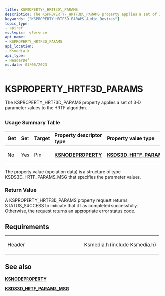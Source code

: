 ```yaml
---
title: KSPROPERTY\_HRTF3D\_PARAMS
description: The KSPROPERTY\_HRTF3D\_PARAMS property applies a set of 3-D parameter values to the HRTF algorithm.
keywords: ["KSPROPERTY_HRTF3D_PARAMS Audio Devices"]
topic_type:
- apiref
ms.topic: reference
api_name:
- KSPROPERTY_HRTF3D_PARAMS
api_location:
- Ksmedia.h
api_type:
- HeaderDef
ms.date: 03/06/2023
---
```



# KSPROPERTY\_HRTF3D\_PARAMS


The KSPROPERTY\_HRTF3D\_PARAMS property applies a set of 3-D parameter values to the HRTF algorithm.

## <span id="ddk_ksproperty_hrtf3d_params_ks"></span><span id="DDK_KSPROPERTY_HRTF3D_PARAMS_KS"></span>


### <span id="Usage_Summary_Table"></span><span id="usage_summary_table"></span><span id="USAGE_SUMMARY_TABLE"></span>Usage Summary Table

<table>
<colgroup>
<col width="20%" />
<col width="20%" />
<col width="20%" />
<col width="20%" />
<col width="20%" />
</colgroup>
<thead>
<tr class="header">
<th align="left">Get</th>
<th align="left">Set</th>
<th align="left">Target</th>
<th align="left">Property descriptor type</th>
<th align="left">Property value type</th>
</tr>
</thead>
<tbody>
<tr class="odd">
<td align="left"><p>No</p></td>
<td align="left"><p>Yes</p></td>
<td align="left"><p>Pin</p></td>
<td align="left"><p><a href="/windows-hardware/drivers/ddi/ksmedia/ns-ksmedia-ksnodeproperty" data-raw-source="[&lt;strong&gt;KSNODEPROPERTY&lt;/strong&gt;](/windows-hardware/drivers/ddi/ksmedia/ns-ksmedia-ksnodeproperty)"><strong>KSNODEPROPERTY</strong></a></p></td>
<td align="left"><p><a href="/windows-hardware/drivers/ddi/ksmedia/ns-ksmedia-ksds3d_hrtf_params_msg" data-raw-source="[&lt;strong&gt;KSDS3D_HRTF_PARAMS_MSG&lt;/strong&gt;](/windows-hardware/drivers/ddi/ksmedia/ns-ksmedia-ksds3d_hrtf_params_msg)"><strong>KSDS3D_HRTF_PARAMS_MSG</strong></a></p></td>
</tr>
</tbody>
</table>

 

The property value (operation data) is a structure of type KSDS3D\_HRTF\_PARAMS\_MSG that specifies the parameter values.

### <span id="Return_Value"></span><span id="return_value"></span><span id="RETURN_VALUE"></span>Return Value

A KSPROPERTY\_HRTF3D\_PARAMS property request returns STATUS\_SUCCESS to indicate that it has completed successfully. Otherwise, the request returns an appropriate error status code.

## Requirements

<table>
<colgroup>
<col width="50%" />
<col width="50%" />
</colgroup>
<tbody>
<tr class="odd">
<td align="left"><p>Header</p></td>
<td align="left">Ksmedia.h (include Ksmedia.h)</td>
</tr>
</tbody>
</table>

## <span id="see_also"></span>See also


[**KSNODEPROPERTY**](/windows-hardware/drivers/ddi/ksmedia/ns-ksmedia-ksnodeproperty)

[**KSDS3D\_HRTF\_PARAMS\_MSG**](/windows-hardware/drivers/ddi/ksmedia/ns-ksmedia-ksds3d_hrtf_params_msg)

